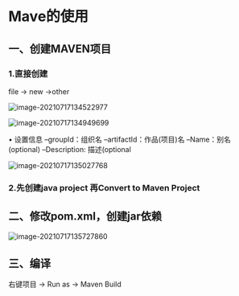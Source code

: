 # Mave的使用

##  一、创建MAVEN项目

### 1.直接创建

file -> new ->other 

![image-20210717134522977](C:\Users\bhy\AppData\Roaming\Typora\typora-user-images\image-20210717134522977.png)

![image-20210717134949699](C:\Users\bhy\AppData\Roaming\Typora\typora-user-images\image-20210717134949699.png)

• 设置信息
–groupId：组织名
–artifactId：作品(项目)名
–Name：别名(optional)
–Description: 描述(optional

![image-20210717135027768](C:\Users\bhy\AppData\Roaming\Typora\typora-user-images\image-20210717135027768.png)



### 2.先创建java project 再Convert to Maven Project



## 二、修改pom.xml，创建jar依赖

![image-20210717135727860](C:\Users\bhy\AppData\Roaming\Typora\typora-user-images\image-20210717135727860.png)



## 三、编译

右键项目 -> Run as -> Maven Build

